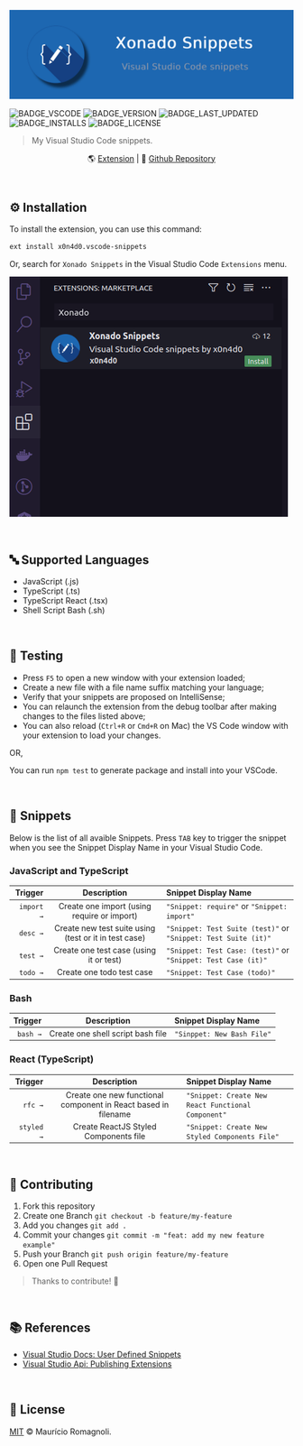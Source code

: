 ![](./.github/assets/banner.png)

![BADGE_VSCODE] ![BADGE_VERSION] ![BADGE_LAST_UPDATED] ![BADGE_INSTALLS] ![BADGE_LICENSE]

> My Visual Studio Code snippets.

<div align='center'>

🌎 [Extension](https://marketplace.visualstudio.com/items?itemName=x0n4d0.vscode-snippets) | 🏡 [Github Repository](https://github.com/x0n4d0/vscode-snippets)

</div>

<br>

## **⚙️ Installation**

To install the extension, you can use this command:

```bash
ext install x0n4d0.vscode-snippets
```

Or, search for `Xonado Snippets` in the Visual Studio Code `Extensions` menu.

![](./.github/assets/install-extension.png)

<br>

## **🔤 Supported Languages**

- JavaScript (.js)
- TypeScript (.ts)
- TypeScript React (.tsx)
- Shell Script Bash (.sh)

<br>

## **🧪 Testing**

- Press <kbd>`F5`</kbd> to open a new window with your extension loaded;
- Create a new file with a file name suffix matching your language;
- Verify that your snippets are proposed on IntelliSense;
- You can relaunch the extension from the debug toolbar after making changes to the files listed above;
- You can also reload (<kbd>`Ctrl+R`</kbd> or <kbd>`Cmd+R`</kbd> on Mac) the VS Code window with your extension to load your changes.

OR,

You can run `npm test` to generate package and install into your VSCode.

<br>

## **📝 Snippets**

Below is the list of all avaible Snippets. Press <kbd>`TAB`</kbd> key to trigger the snippet when you see the Snippet Display Name in your Visual Studio Code.

### JavaScript and TypeScript

| Trigger | Description | Snippet Display Name |
|---:|:---:|:--|
|`import →` | Create one import (using require or import) | `"Snippet: require"` or `"Snippet: import"` |
|`desc →` | Create new test suite using (test or it in test case) |  `"Snippet: Test Suite (test)"` or `"Snippet: Test Suite (it)"` |
|`test →` | Create one test case (using it or test)| `"Snippet: Test Case: (test)"` or `"Snippet: Test Case (it)"` |
|`todo →` | Create one todo test case | `"Snippet: Test Case (todo)"` |


### Bash

| Trigger | Description | Snippet Display Name |
|---:|:---:|:--|
|`bash →` | Create one shell script bash file | `"Sinppet: New Bash File"` |

### React (TypeScript)

| Trigger | Description | Snippet Display Name |
|---:|:---:|:--|
|`rfc →` | Create one new functional component in React based in filename | `"Snippet: Create New React Functional Component"` |
|`styled →` | Create ReactJS Styled Components file | `"Snippet: Create New Styled Components File"` |


<br>

## **🌱 Contributing**

1. Fork this repository
2. Create one Branch `git checkout -b feature/my-feature`
3. Add you changes `git add .`
4. Commit your changes `git commit -m "feat: add my new feature example"`
5. Push your Branch `git push origin feature/my-feature`
6. Open one Pull Request

> Thanks to contribute! 🤝

<br>

## **📚 References**

- [Visual Studio Docs: User Defined Snippets](https://code.visualstudio.com/docs/editor/userdefinedsnippets)
- [Visual Studio Api: Publishing Extensions](https://code.visualstudio.com/api/working-with-extensions/publishing-extension)

<br>

## **📜 License**

[MIT](./LICENSE) &#169; Maurício Romagnoli.

<!-- BADGES -->

[BADGE_VSCODE]: https://img.shields.io/badge/Visual%20Studio%20Code-Snippets-blue
[BADGE_VERSION]: https://img.shields.io/visual-studio-marketplace/v/x0n4d0.vscode-snippets
[BADGE_LICENSE]: https://img.shields.io/github/license/x0n4d0/vscode-snippets
[BADGE_STARS]: https://img.shields.io/visual-studio-marketplace/stars/x0n4d0.vscode-snippets
[BADGE_LAST_UPDATED]: https://img.shields.io/visual-studio-marketplace/last-updated/x0n4d0.vscode-snippets
[BADGE_INSTALLS]: https://img.shields.io/visual-studio-marketplace/i/x0n4d0.vscode-snippets
[BADGE_RELEASE_DATE]: https://img.shields.io/visual-studio-marketplace/release-date/x0n4d0.vscode-snippets